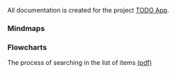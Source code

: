 All documentation is created for the project [TODO App](https://github.com/un1corny/react-todo-app).
### Mindmaps

### Flowcharts
The process of searching in the list of items [(pdf)](https://drive.google.com/file/d/1CmHLHfWTpYo4tkEwj2X-6moTF733Ux3Q/view?usp=sharing)
